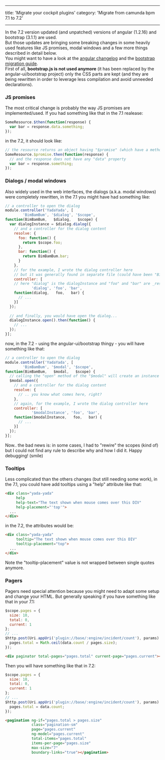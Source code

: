 ----
title: 'Migrate your cockpit plugins'
category: 'Migrate from camunda bpm 7.1 to 7.2'

----

In the 7.2 version updated (and unpatched) versions of angular (1.2.16) and bootstrap (3.1.1) are used.    
But those updates are bringing some breaking changes in some heavily used features like JS promises, modal windows and a few more things described in detail below.    
You might want to have a look at the [angular changelog](https://github.com/angular/angular.js/blob/master/CHANGELOG.md) and the [bootstrap migration guide](http://getbootstrap.com/getting-started/#migration).    
First of all, __bootstrap.js is not used anymore__ (it has been replaced by the angular-ui/bootstrap project) only the CSS parts are kept (and they are being rewritten in order to leverage less compilation and avoid unneeded declarations).

### JS promises

The most critical change is probably the way JS promises are implemented/used. If you had something like that in the 7.1 realease:

````javascript
SomeResource.$then(function(response) {
  var bar = response.data.something;
});
````

in the 7.2, it should look like:

````javascript
// the resource returns an object having "$promise" (which have a method "then")
SomeResource.$promise.then(function(response) {
  // and the response does not have any "data" property
  var bar = response.something;
});
````

### Dialogs / modal windows

Also widely used in the web interfaces, the dialogs (a.k.a. modal windows) were completely rewritten, in the 7.1 you might have had something like:

````javascript
// a controller to open the dialog
module.controller('YadaYada', [
        'BimBamBum', '$dialog', '$scope',
function(BimBamBum,   $dialog,   $scope) {
  var dialogInstance = $dialog.dialog({
    // and a controller for the dialog content
    resolve: {
      foo: function() {
        return $scope.foo;
      },
      bar: function() {
        return BimBamBum.bar;
      }
    },
    // for the example, I wrote the dialog controller here
    // but it was generally found in separate file (could have been "BimBamBum" for instance)
    controller: [
    // here "dialog" is the dialogInstance and "foo" and "bar" are _resolved_ (see above)
            'dialog', 'foo', 'bar',
    function(dialog,   foo,   bar) {
      // ...
    }]
  });
  
  // and finally, you would have open the dialog...
  dialogInstance.open().then(function() {
    // ...
  });
}]; 
````

now, in the 7.2 - using the angular-ui/bootstrap thingy - you will have something like that:

````javascript
// a controller to open the dialog
module.controller('YadaYada', [
        'BimBamBum', '$modal', '$scope',
function(BimBamBum,   $modal,   $scope) {
  // calling the "open" method of the "$modal" will create an instance
  $modal.open({
    // and a controller for the dialog content
    resolve: {
      // .. you know what comes here, right?
    },
    // again, for the example, I wrote the dialog controller here
    controller: [
            '$modalInstance', 'foo', 'bar',
    function($modalInstance,   foo,   bar) {
      // ...
    }]
  });
}]; 
````

Now.. the bad news is: in some cases, I had to "rewire" the scopes (kind of) but I could not find any rule to describe why and how I did it. Happy debugging! (smile)

### Tooltips

Less complicated than the others changes (but still needing some work), in the 7.1, you could have add tooltips using a "help" attribute like that:

````html
<div class="yada-yada"
     help
     help-text="The text shown when mouse comes over this DIV"
     help-placement="'top'">
  ...
</div>
````

in the 7.2, the attributes would be:

````html
<div class="yada-yada"
     tooltip="The text shown when mouse comes over this DIV"
     tooltip-placement="top">
  ...
</div>
````

Note the "tooltip-placement" value is not wrapped between single quotes anymore.


### Pagers

Pagers need special attention because you might need to adapt some setup and change your HTML. But generally speaking if you have something like that in your 7.1:

````javascript
$scope.pages = {
  size: 10,
  total: 0,
  current: 1
};
// ...
$http.post(Uri.appUri('plugin://base/:engine/incident/count'), params).success(function(data) {
  pages.total = Math.ceil(data.count / pages.size);
});
````

````html
<div paginator total-pages="pages.total" current-page="pages.current"></div>
````

Then you will have something like that in 7.2:

````javascript
$scope.pages = {
  size: 10,
  total: 0,
  current: 1
};
// ...
$http.post(Uri.appUri('plugin://base/:engine/incident/count'), params).success(function(data) {
  pages.total = data.count;
});
````

````html
<pagination ng-if="pages.total > pages.size"
            class="pagination-sm"
            page="pages.current"
            ng-model="pages.current"
            total-items="pages.total"
            items-per-page="pages.size"
            max-size="7"
            boundary-links="true"></pagination>
````
